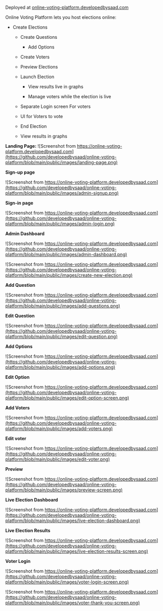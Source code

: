 Deployed at [online-voting-platform.developedbysaad.com](https://online-voting-platform.developedbysaad.com/)

Online Voting Platform lets you host elections online:

- Create Elections

  - Create Questions

    - Add Options

  - Create Voters

  - Preview Elections

  - Launch Election

    - View results live in graphs

    - Manage voters while the election is live

  - Separate Login screen For voters

  - UI for Voters to vote

  - End Election

  - View results in graphs

**Landing Page:**
![Screenshot from https://online-voting-platform.developedbysaad.com](https://github.com/developedbysaad/online-voting-platform/blob/main/public/images/landing-page.png)

**Sign-up page**

![Screenshot from https://online-voting-platform.developedbysaad.com](https://github.com/developedbysaad/online-voting-platform/blob/main/public/images/admin-signup.png)

**Sign-in page**

![Screenshot from https://online-voting-platform.developedbysaad.com](https://github.com/developedbysaad/online-voting-platform/blob/main/public/images/admin-login.png)

**Admin Dashboard**

![Screenshot from https://online-voting-platform.developedbysaad.com](https://github.com/developedbysaad/online-voting-platform/blob/main/public/images/admin-dashboard.png)

![Screenshot from https://online-voting-platform.developedbysaad.com](https://github.com/developedbysaad/online-voting-platform/blob/main/public/images/create-new-election.png)

**Add Question**

![Screenshot from https://online-voting-platform.developedbysaad.com](https://github.com/developedbysaad/online-voting-platform/blob/main/public/images/add-questions.png)

**Edit Question**

![Screenshot from https://online-voting-platform.developedbysaad.com](https://github.com/developedbysaad/online-voting-platform/blob/main/public/images/edit-question.png)

**Add Options**

![Screenshot from https://online-voting-platform.developedbysaad.com](https://github.com/developedbysaad/online-voting-platform/blob/main/public/images/add-options.png)

**Edit Option**

![Screenshot from https://online-voting-platform.developedbysaad.com](https://github.com/developedbysaad/online-voting-platform/blob/main/public/images/edit-option-screen.png)

**Add Voters**

![Screenshot from https://online-voting-platform.developedbysaad.com](https://github.com/developedbysaad/online-voting-platform/blob/main/public/images/add-voters.png)

**Edit voter**

![Screenshot from https://online-voting-platform.developedbysaad.com](https://github.com/developedbysaad/online-voting-platform/blob/main/public/images/edit-voter.png)

**Preview**

![Screenshot from https://online-voting-platform.developedbysaad.com](https://github.com/developedbysaad/online-voting-platform/blob/main/public/images/preview-screen.png)

**Live Election Dashboard**

![Screenshot from https://online-voting-platform.developedbysaad.com](https://github.com/developedbysaad/online-voting-platform/blob/main/public/images/live-election-dashboard.png)

**Live Election Results**

![Screenshot from https://online-voting-platform.developedbysaad.com](https://github.com/developedbysaad/online-voting-platform/blob/main/public/images/live-election-results-screen.png)

**Voter Login**

![Screenshot from https://online-voting-platform.developedbysaad.com](https://github.com/developedbysaad/online-voting-platform/blob/main/public/images/voter-login-screen.png)

![Screenshot from https://online-voting-platform.developedbysaad.com](https://github.com/developedbysaad/online-voting-platform/blob/main/public/images/voter-thank-you-screen.png)
